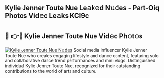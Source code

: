 ## Kylie Jenner Toute Nue Le𝚊k𝚎d N𝚞𝚍es - Part-Oiq Photos Vid𝚎o Le𝚊ks KCI9c

# <h2><a href="http://fb4vzi.evod.top/?m=Kylie+Jenner+Toute+Nue">🔗 👉🔴 Kylie Jenner Toute Nue Vid𝚎o Ph𝚘t𝚘s</a></h2>

[![Kylie Jenner Toute Nue N𝚞d𝚎s](https://i.imgur.com/8V9OHl7.gif)](http://fb4vzi.evod.top/?m=Kylie+Jenner+Toute+Nue)
Social media influencer Kylie Jenner Toute Nue who creates engaging lifestyle and dance content, featuring solo and collaborative dance trend performances and mini vlogs. Distinguished individual Kylie Jenner Toute Nue, recognized for their outstanding contributions to the world of arts and culture. 
